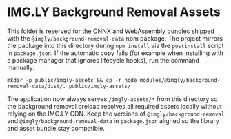 # IMG.LY Background Removal Assets

This folder is reserved for the ONNX and WebAssembly bundles shipped with the
`@imgly/background-removal-data` npm package. The project mirrors the package
into this directory during `npm install` via the `postinstall` script in
`package.json`. If the automatic copy fails (for example when installing with a
package manager that ignores lifecycle hooks), run the command manually:

```
mkdir -p public/imgly-assets && cp -r node_modules/@imgly/background-removal-data/dist/. public/imgly-assets/
```

The application now always serves `/imgly-assets/*` from this directory so the
background removal preload resolves all required assets locally without relying
on the IMG.LY CDN. Keep the versions of `@imgly/background-removal` and
`@imgly/background-removal-data` in `package.json` aligned so the library and
asset bundle stay compatible.
